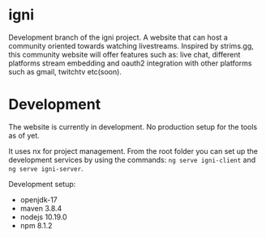 

# igni

Development branch of the igni project. A website that can host a community oriented towards watching livestreams. Inspired by strims.gg, this community website will offer features such as: live chat, different platforms stream embedding and oauth2 integration with other platforms such as gmail, twitchtv etc(soon).

# Development

The website is currently in development. No production setup for the tools as of yet.

It uses nx for project management. From the root folder you can set up the development services by using the commands: `ng serve igni-client` and `ng serve igni-server`.

Development setup:
- openjdk-17
- maven 3.8.4
- nodejs 10.19.0
- npm 8.1.2
